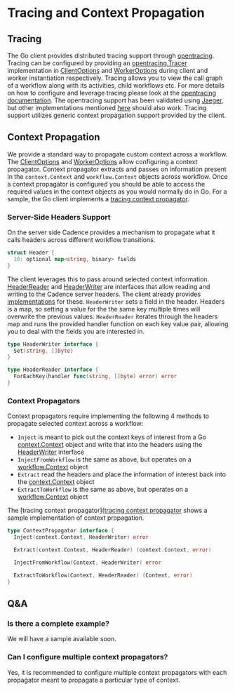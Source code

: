 # Tracing and Context Propagation

## Tracing

The Go client provides distributed tracing support through [opentracing](https://opentracing.io/). Tracing can be
configured by providing an [opentracing.Tracer](https://godoc.org/github.com/opentracing/opentracing-go#Tracer)
implementation in [ClientOptions](https://godoc.org/go.uber.org/cadence/internal#ClientOptions)
and [WorkerOptions](https://godoc.org/go.uber.org/cadence/internal#WorkerOptions) during client and worker instantiation
respectively. Tracing allows
you to view the call graph of a workflow along with its activities, child workflows etc. For more details on how to
configure and leverage tracing please look at the [opentracing documentation](https://opentracing.io/docs/getting-started/).
The opentracing support has been validated using [Jaeger](https://www.jaegertracing.io/), but other implementations
mentioned [here](https://opentracing.io/docs/supported-tracers/) should also work. Tracing support utilizes generic context
propagation support provided by the client.

## Context Propagation

We provide a standard way to propagate custom context across a workflow. The
[ClientOptions](https://godoc.org/go.uber.org/cadence/internal#ClientOptions) and [WorkerOptions](https://godoc.org/go.uber.org/cadence/internal#WorkerOptions)
allow configuring a context propagator. Context propagator extracts and passes on information present in the `context.Context`
and `workflow.Context` objects across workflow. Once a context propagator is configured you should be able to access the required values
in the context objects as you would normally do in Go.
For a sample, the Go client implements a [tracing context propagator](https://github.com/uber-go/cadence-client/blob/master/internal/tracer.go).

### Server-Side Headers Support

On the server side Cadence provides a mechanism to propagate what it calls headers across different workflow
transitions.

```go
struct Header {
  10: optional map<string, binary> fields
}
```

The client leverages this to pass around selected context information. [HeaderReader](https://godoc.org/go.uber.org/cadence/internal#HeaderReader)
and [HeaderWriter](https://godoc.org/go.uber.org/cadence/internal#HeaderWriter) are interfaces
that allow reading and writing to the Cadence server headers. The client already provides [implementations](https://github.com/uber-go/cadence-client/blob/master/internal/headers.go)
for these. `HeaderWriter` sets a field in the header. Headers is a map, so setting a value for the the same key
multiple times will overwrite the previous values. `HeaderReader` iterates through the headers map and runs the
provided handler function on each key value pair, allowing you to deal with the fields you are interested in.

```go
type HeaderWriter interface {
  Set(string, []byte)
}

type HeaderReader interface {
  ForEachKey(handler func(string, []byte) error) error
}
```

### Context Propagators

Context propagators require implementing the following 4 methods to propagate selected context across a workflow:

- `Inject` is meant to pick out the context keys of interest from a Go [context.Context](https://golang.org/pkg/context/#Context) object and write that into the
headers using the [HeaderWriter](https://godoc.org/go.uber.org/cadence/internal#HeaderWriter) interface
- `InjectFromWorkflow` is the same as above, but operates on a [workflow.Context](https://godoc.org/go.uber.org/cadence/internal#Context) object
- `Extract` read the headers and place the information of interest back into the [context.Context](https://golang.org/pkg/context/#Context) object
- `ExtractToWorkflow` is the same as above, but operates on a [workflow.Context](https://godoc.org/go.uber.org/cadence/internal#Context) object

The [tracing context propagator]([tracing context propagator](https://github.com/uber-go/cadence-client/blob/master/internal/tracer.go)
shows a sample implementation of context propagation.

```go
type ContextPropagator interface {
  Inject(context.Context, HeaderWriter) error

  Extract(context.Context, HeaderReader) (context.Context, error)

  InjectFromWorkflow(Context, HeaderWriter) error

  ExtractToWorkflow(Context, HeaderReader) (Context, error)
}
```

## Q&A

### Is there a complete example?

We will have a sample available soon.

### Can I configure multiple context propagators?

Yes, it is recommended to configure multiple context propagators with each propagator meant to propagate a particular type of context.
